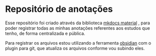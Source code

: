 # Repositório de anotações

Esse repositório foi criado através da biblioteca [mkdocs material](https://squidfunk.github.io/mkdocs-material/) , para poder registrar todas as minhas anotações referentes aos estudos que tenho, de forma centralizada e pública.

Para registrar os arquivos estou utilizando a ferramenta [obsidian](https://obsidian.md/download) com o plugin para git, que atualiza os arquivos conforme vou subindo eles.

